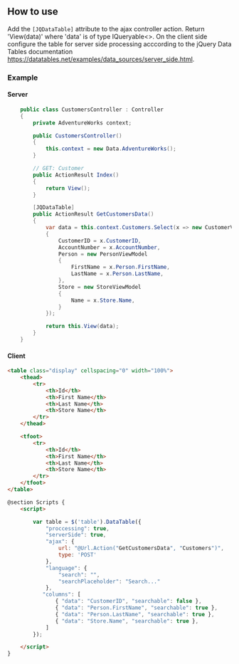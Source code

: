 ## How to use
Add the `[JQDataTable]` attribute to the ajax controller action. Return 'View(data)' where 'data' is of type IQueryable<>. On the client side configure the table for server side processing acccording to the jQuery Data Tables documentation https://datatables.net/examples/data_sources/server_side.html.

### Example

#### Server
```cs
    public class CustomersController : Controller
    {
        private AdventureWorks context;

        public CustomersController()
        {
            this.context = new Data.AdventureWorks();
        }

        // GET: Customer
        public ActionResult Index()
        {
            return View();
        }

        [JQDataTable]
        public ActionResult GetCustomersData()
        {
            var data = this.context.Customers.Select(x => new CustomerViewModel
            {
                CustomerID = x.CustomerID,
                AccountNumber = x.AccountNumber,
                Person = new PersonViewModel
                {
                    FirstName = x.Person.FirstName,
                    LastName = x.Person.LastName,
                },
                Store = new StoreViewModel
                {
                    Name = x.Store.Name,
                }
            });

            return this.View(data);
        }
    }
```

#### Client
```html
<table class="display" cellspacing="0" width="100%">
    <thead>
        <tr>
            <th>Id</th>
            <th>First Name</th>
            <th>Last Name</th>
            <th>Store Name</th>
        </tr>
    </thead>

    <tfoot>
        <tr>
            <th>Id</th>
            <th>First Name</th>
            <th>Last Name</th>
            <th>Store Name</th>
        </tr>
    </tfoot>
</table>

@section Scripts {
    <script>

        var table = $('table').DataTable({
            "proccessing": true,
            "serverSide": true,
            "ajax": {
                url: "@Url.Action("GetCustomersData", "Customers")",
                type: 'POST'
            },
            "language": {
                "search": "",
                "searchPlaceholder": "Search..."
            },
           "columns": [
               { "data": "CustomerID", "searchable": false },
               { "data": "Person.FirstName", "searchable": true },
               { "data": "Person.LastName", "searchable": true },
               { "data": "Store.Name", "searchable": true },
            ]
        });

    </script>
}
```